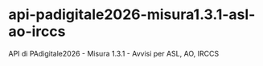 # api-padigitale2026-misura1.3.1-asl-ao-irccs
API di PAdigitale2026 - Misura 1.3.1 - Avvisi per ASL, AO, IRCCS
